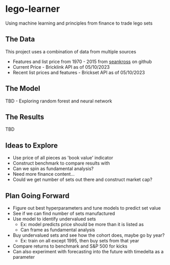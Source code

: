 # lego-learner
Using machine learning and principles from finance to trade lego sets

## The Data
This project uses a combination of data from multiple sources
- Features and list price from 1970 - 2015 from [seankross](https://github.com/seankross/lego) on github
- Current Price - Bricklink API as of 05/10/2023
- Recent list prices and features - Brickset API as of 05/10/2023

## The Model
TBD - Exploring random forest and neural network

## The Results
TBD

## Ideas to Explore

- Use price of all pieces as 'book value' indicator
- Construct benchmark to compare results with
- Can we spin as fundamental analysis?
- Need more finance content...
- Could we get number of sets out there and construct market cap?

## Plan Going Forward
- Figure out best hyperparameters and tune models to predict set value
- See if we can find number of sets manufactured
- Use model to identify undervalued sets
  - Ex: model predicts price should be more than it is listed as
  - Can frame as fundamental analysis
- Buy undervalued sets and see how the cohort does, maybe go by year?
  - Ex: train on all except 1995, then buy sets from that year
- Compare returns to benchmark and S&P 500 for kicks
- Can also experiment with forecasting into the future with timedelta as a parameter
